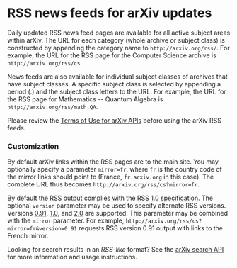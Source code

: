 RSS news feeds for arXiv updates
================================

Daily updated RSS news feed pages are available for all active subject
areas within arXiv. The URL for each category (whole archive or subject
class) is constructed by appending the category name to
`http://arxiv.org/rss/`. For example, the URL for the RSS page for the
Computer Science archive is `http://arxiv.org/rss/cs`.

News feeds are also available for individual subject classes of archives
that have subject classes. A specific subject class is selected by
appending a period (.) and the subject class letters to the URL. For
example, the URL for the RSS page for Mathematics -- Quantum Algebra is
`http://arxiv.org/rss/math.QA`.

Please review the [Terms of Use for arXiv APIs](api/tou.md) before using the
arXiv RSS feeds.

### Customization

By default arXiv links within the RSS pages are to the main site. You
may optionally specify a parameter `mirror=fr`, where `fr` is the
country code of the mirror links should point to (France, `fr.arxiv.org`
in this case). The complete URL thus becomes
`http://arxiv.org/rss/cs?mirror=fr`.

By default the RSS output complies with the [RSS 1.0
specification](http://web.resource.org/rss/1.0/). The optional `version`
parameter may be used to specify alternate RSS versions. Versions
[0.91](http://backend.userland.com/rss091),
[1.0](http://web.resource.org/rss/1.0/), and
[2.0](http://blogs.law.harvard.edu/tech/rss) are supported. This
parameter may be combined with the `mirror` parameter. For example,
`http://arxiv.org/rss/cs?mirror=fr&version=0.91` requests RSS version
0.91 output with links to the French mirror.

Looking for search results in an *RSS-like* format? See the [arXiv search 
API](api/index.md) for more information and usage instructions.